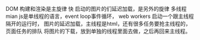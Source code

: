 DOM 构建和渲染是主旋律  快
启动的图片的们延迟加载，是另外的旋律
多线程 mian
js是单线程的语言，event loop事件循环，
    web workers 启动一个跟主线程隔开的运行时，
    图片的延迟加载，主线程是html，还有很多任务要抢主线程的，
    页面任务的排队
    将图片的下载，放到单独的线程里面去做，之后再回来主线程。
    

